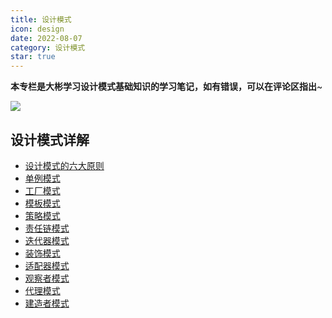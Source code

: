 ```yaml
---
title: 设计模式
icon: design
date: 2022-08-07
category: 设计模式
star: true
---
```


**本专栏是大彬学习设计模式基础知识的学习笔记，如有错误，可以在评论区指出**~

![](http://img.topjavaer.cn/img/设计模式.jpg)
## 设计模式详解

- [设计模式的六大原则](./1-principle.md)
- [单例模式](./2-singleton.md)
- [工厂模式](./3-factory.md)
- [模板模式](./4-template.md)
- [策略模式](./5-strategy.md)
- [责任链模式](./6-chain.md)
- [迭代器模式](./7-iterator.md)
- [装饰模式](./8-decorator.md)
- [适配器模式](./9-adapter.md)
- [观察者模式](./10-observer.md)
- [代理模式](./11-proxy.md)
- [建造者模式](./12-builder.md)
